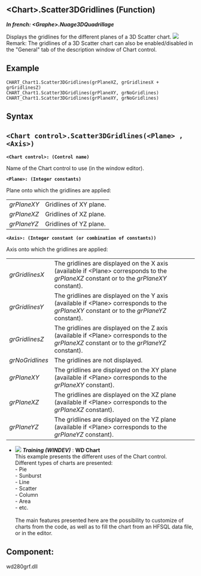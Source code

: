 


## &lt;Chart&gt;.Scatter3DGridlines (Function)

***In french: &lt;Graphe&gt;.Nuage3DQuadrillage***



<a name="XUse"></a>
<a name="Use"></a>
<a name="description"></a>
Displays the gridlines for the different planes of a 3D Scatter chart. 
![](https://doc.pcsoft.fr/en-US/images/image.awp?langid=3&name=grSurfaceQuadrillage.gif)
Remark: The gridlines of a 3D Scatter chart can also be enabled/disabled in the "General" tab of the description window of Chart control.
<a name="Example1"></a>
<a name="sample_code"></a>

## Example


```wl
CHART_Chart1.Scatter3DGridlines(grPlaneXZ, grGridlinesX + grGridlinesZ)
CHART_Chart1.Scatter3DGridlines(grPlaneXY, grNoGridlines)
CHART_Chart1.Scatter3DGridlines(grPlaneXY, grNoGridlines)
```

<a name="XSYNTAX"></a>

## Syntax
<a name="SYNTAX1"></a>

`<Chart control>.Scatter3DGridlines(<Plane> , <Axis>)`
---

**`<Chart control>: (Control name)`**

Name of the Chart control to use (in the window editor).

**`<Plane>: (Integer constants)`**

Plane onto which the gridlines are applied:


|   |   |
| --- | --- |
| *grPlaneXY* | Gridlines of XY plane. |
| *grPlaneXZ* | Gridlines of XZ plane. |
| *grPlaneYZ* | Gridlines of YZ plane. |



**`<Axis>: (Integer constant (or combination of constants))`**

Axis onto which the gridlines are applied: 


|   |   |
| --- | --- |
| *grGridlinesX* | The gridlines are displayed on the X axis (available if &lt;Plane&gt; corresponds to the *grPlaneXZ* constant or to the *grPlaneXY* constant). |
| *grGridlinesY* | The gridlines are displayed on the Y axis (available if &lt;Plane&gt; corresponds to the *grPlaneXY* constant or to the *grPlaneYZ* constant). |
| *grGridlinesZ* | The gridlines are displayed on the Z axis (available if &lt;Plane&gt; corresponds to the *grPlaneXZ* constant or to the *grPlaneYZ* constant). |
| *grNoGridlines* | The gridlines are not displayed. |
| *grPlaneXY* | The gridlines are displayed on the XY plane (available if &lt;Plane&gt; corresponds to the *grPlaneXY* constant). |
| *grPlaneXZ* | The gridlines are displayed on the XZ plane (available if &lt;Plane&gt; corresponds to the *grPlaneXZ* constant). |
| *grPlaneYZ* | The gridlines are displayed on the YZ plane (available if &lt;Plane&gt; corresponds to the *grPlaneYZ* constant). |






- ![](https://doc.pcsoft.fr/en-US/images/image.awp?langid=3&name=WDChart.gif) ***Training (WINDEV)*** : **WD Chart** <br>This example presents the different uses of the Chart control.<br>Different types of charts are presented: <br>- Pie<br>- Sunburst<br>- Line<br>- Scatter<br>- Column<br>- Area<br>- etc.<br><br>The main features presented here are the possibility to customize of charts from the code, as well as to fill the chart from an HFSQL data file, or in the editor.

<a name="XComponent"></a>

## Component:
wd280grf.dll
